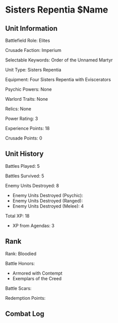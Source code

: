 Sisters Repentia $Name
====

Unit Information
----

Battlefield Role: Elites

Crusade Faction: Imperium

Selectable Keywords: Order of the Unnamed Martyr


Unit Type: Sisters Repentia

Equipment: Four Sisters Repentia with Eviscerators 

Psychic Powers: None

Warlord Traits: None

Relics: None


Power Rating: 3

Experience Points: 18

Crusade Points: 0


Unit History
---
Battles Played: 5

Battles Survived: 5

Enemy Units Destroyed: 8
* Enemy Units Destroyed (Psychic):
* Enemy Units Destroyed (Ranged):
* Enemy Units Destroyed (Melee): 4

Total XP: 18
* XP from Agendas: 3

Rank
----
Rank: Bloodied

Battle Honors:
* Armored with Contempt
* Exemplars of the Creed


Battle Scars:

Redemption Points: 


Combat Log
---
